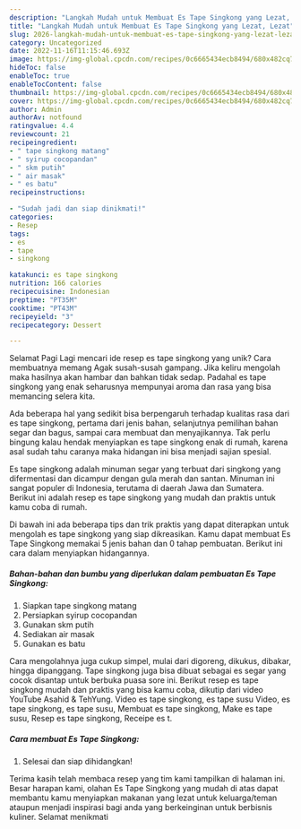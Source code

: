 ```yaml
---
description: "Langkah Mudah untuk Membuat Es Tape Singkong yang Lezat, Lezat"
title: "Langkah Mudah untuk Membuat Es Tape Singkong yang Lezat, Lezat"
slug: 2026-langkah-mudah-untuk-membuat-es-tape-singkong-yang-lezat-lezat
category: Uncategorized
date: 2022-11-16T11:15:46.693Z
image: https://img-global.cpcdn.com/recipes/0c6665434ecb8494/680x482cq70/es-tape-singkong-foto-resep-utama.jpg
hideToc: false
enableToc: true
enableTocContent: false
thumbnail: https://img-global.cpcdn.com/recipes/0c6665434ecb8494/680x482cq70/es-tape-singkong-foto-resep-utama.jpg
cover: https://img-global.cpcdn.com/recipes/0c6665434ecb8494/680x482cq70/es-tape-singkong-foto-resep-utama.jpg
author: Admin
authorAv: notfound
ratingvalue: 4.4
reviewcount: 21
recipeingredient:
- " tape singkong matang"
- " syirup cocopandan"
- " skm putih"
- " air masak"
- " es batu"
recipeinstructions:

- "Sudah jadi dan siap dinikmati!"
categories:
- Resep
tags:
- es
- tape
- singkong

katakunci: es tape singkong 
nutrition: 166 calories
recipecuisine: Indonesian
preptime: "PT35M"
cooktime: "PT43M"
recipeyield: "3"
recipecategory: Dessert

---
```



Selamat Pagi Lagi mencari ide resep es tape singkong yang unik? Cara membuatnya memang Agak susah-susah gampang. Jika keliru mengolah maka hasilnya akan hambar dan bahkan tidak sedap. Padahal es tape singkong yang enak seharusnya mempunyai aroma dan rasa yang bisa memancing selera kita.


Ada beberapa hal yang sedikit bisa berpengaruh terhadap kualitas rasa dari es tape singkong, pertama dari jenis bahan, selanjutnya pemilihan bahan segar dan bagus, sampai cara membuat dan menyajikannya. Tak perlu bingung kalau hendak menyiapkan es tape singkong enak di rumah, karena asal sudah tahu caranya maka hidangan ini bisa menjadi sajian spesial.

Es tape singkong adalah minuman segar yang terbuat dari singkong yang difermentasi dan dicampur dengan gula merah dan santan. Minuman ini sangat populer di Indonesia, terutama di daerah Jawa dan Sumatera. Berikut ini adalah resep es tape singkong yang mudah dan praktis untuk kamu coba di rumah.


Di bawah ini ada beberapa tips dan trik praktis yang dapat diterapkan untuk mengolah es tape singkong yang siap dikreasikan. Kamu dapat membuat Es Tape Singkong memakai 5 jenis bahan dan 0 tahap pembuatan. Berikut ini cara dalam menyiapkan hidangannya.

<!--inarticleads1-->

##### Bahan-bahan dan bumbu yang diperlukan dalam pembuatan Es Tape Singkong:

1. Siapkan  tape singkong matang
1. Persiapkan  syirup cocopandan
1. Gunakan  skm putih
1. Sediakan  air masak
1. Gunakan  es batu


Cara mengolahnya juga cukup simpel, mulai dari digoreng, dikukus, dibakar, hingga dipanggang. Tape singkong juga bisa dibuat sebagai es segar yang cocok disantap untuk berbuka puasa sore ini. Berikut resep es tape singkong mudah dan praktis yang bisa kamu coba, dikutip dari video YouTube Asahid &amp; TehYung. Video es tape singkong, es tape susu Video, es tape singkong, es tape susu, Membuat es tape singkong, Make es tape susu, Resep es tape singkong, Receipe es t. 

<!--inarticleads2-->

##### Cara membuat Es Tape Singkong:


1. Selesai dan siap dihidangkan!



Terima kasih telah membaca resep yang tim kami tampilkan di halaman ini. Besar harapan kami, olahan Es Tape Singkong yang mudah di atas dapat membantu kamu menyiapkan makanan yang lezat untuk keluarga/teman ataupun menjadi inspirasi bagi anda yang berkeinginan untuk berbisnis kuliner. Selamat menikmati
